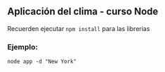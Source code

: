 ## Aplicación del clima - curso Node

Recuerden ejecutar ```npm install``` para las librerias

### Ejemplo:

```
node app -d "New York"
```